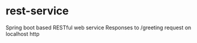 # rest-service
Spring boot based RESTful web service
Responses to /greeting request on localhost http
